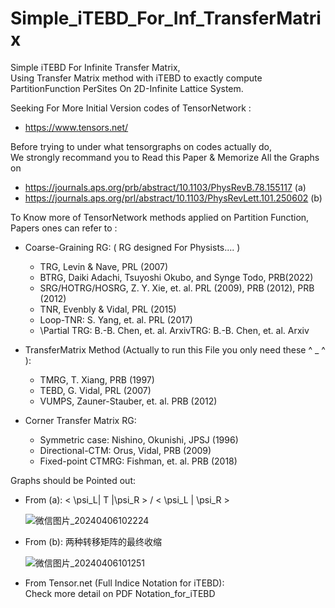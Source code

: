# Simple_iTEBD_For_Inf_TransferMatrix
Simple iTEBD For Infinite Transfer Matrix, \
Using Transfer Matrix method with iTEBD to exactly compute PartitionFunction PerSites On 2D-Infinite Lattice System. 

Seeking For More Initial Version codes of TensorNetwork :
- https://www.tensors.net/

Before trying to under what tensorgraphs on codes actually do,\
We strongly recommand you to Read this Paper & Memorize All the Graphs on
- https://journals.aps.org/prb/abstract/10.1103/PhysRevB.78.155117 (a)
- https://journals.aps.org/prl/abstract/10.1103/PhysRevLett.101.250602 (b)
 
To Know more of TensorNetwork methods applied on Partition Function, Papers ones can refer to :
- Coarse-Graining RG:  ( RG designed For Physists.... )
    * TRG, Levin & Nave, PRL (2007)
    * BTRG, Daiki Adachi, Tsuyoshi Okubo, and Synge Todo, PRB(2022)
    * SRG/HOTRG/HOSRG, Z. Y. Xie, et. al. PRL (2009), PRB (2012), PRB (2012)
    * TNR, Evenbly & Vidal, PRL (2015)
    * Loop-TNR: S. Yang, et. al. PRL (2017)
    * \Partial TRG: B.-B. Chen, et. al. ArxivTRG: B.-B. Chen, et. al. Arxiv
      
- TransferMatrix Method (Actually to run this File you only need these ^ _ ^ ):
    * TMRG, T. Xiang, PRB (1997) 
    * TEBD, G. Vidal, PRL (2007) 
    * VUMPS, Zauner-Stauber, et. al. PRB (2012)
      
- Corner Transfer Matrix RG:
    * Symmetric case: Nishino, Okunishi, JPSJ (1996)
    * Directional-CTM: Orus, Vidal, PRB (2009)
    * Fixed-point CTMRG: Fishman, et. al. PRB (2018)


Graphs should be Pointed out:

 - From (a): < \psi_L| T |\psi_R > / < \psi_L | \psi_R >

   ![微信图片_20240406102224](https://github.com/Sauvignon2584/Simple_iTEBD_For_Inf_TransferMatrix/assets/112241604/5557ae6b-cacd-4273-a54b-2af74f6e3927)


   
 - From (b): 两种转移矩阵的最终收缩

   ![微信图片_20240406101251](https://github.com/Sauvignon2584/Simple_iTEBD_For_Inf_TransferMatrix/assets/112241604/e38a676c-775a-4e96-9151-ea7e3f2cdb92)



 - From Tensor.net (Full Indice Notation for iTEBD):  
   Check more detail on PDF Notation_for_iTEBD 

   
 
